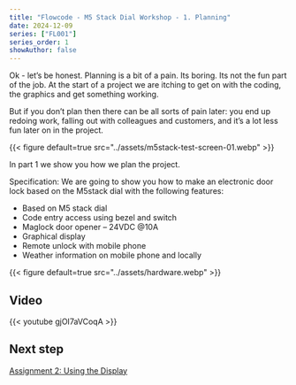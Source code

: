 ```yaml
---
title: "Flowcode - M5 Stack Dial Workshop - 1. Planning"
date: 2024-12-09
series: ["FL001"]
series_order: 1
showAuthor: false
---
```

Ok - let’s be honest. Planning is a bit of a pain. Its boring. Its
not the fun part of the job. At the start of a project we are
itching to get on with the coding, the graphics and get
something working.

But if you don’t plan then there can be all sorts of pain later:
you end up redoing work, falling out with colleagues and
customers, and it’s a lot less fun later on in the project.

{{< figure
    default=true
    src="../assets/m5stack-test-screen-01.webp"
    >}}

In part 1 we show you how we plan the project.

Specification:
We are going to show you how to make an electronic door lock
based on the M5stack dial with the following features:
- Based on M5 stack dial
- Code entry access using bezel and switch
- Maglock door opener – 24VDC @10A
- Graphical display
- Remote unlock with mobile phone
- Weather information on mobile phone and locally

{{< figure
    default=true
    src="../assets/hardware.webp"
    >}}

## Video

{{< youtube gjOI7aVCoqA >}}

## Next step

[Assignment 2: Using the Display](../02-using-the-display)